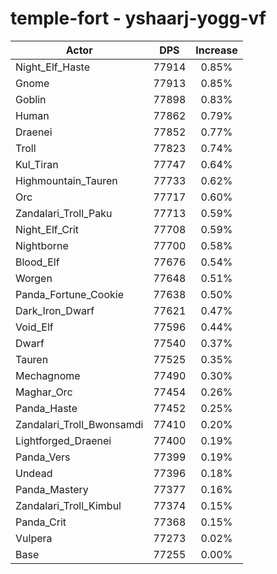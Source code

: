 # temple-fort - yshaarj-yogg-vf
| Actor | DPS | Increase |
|---|:---:|:---:|
|Night_Elf_Haste|77914|0.85%|
|Gnome|77913|0.85%|
|Goblin|77898|0.83%|
|Human|77862|0.79%|
|Draenei|77852|0.77%|
|Troll|77823|0.74%|
|Kul_Tiran|77747|0.64%|
|Highmountain_Tauren|77733|0.62%|
|Orc|77717|0.60%|
|Zandalari_Troll_Paku|77713|0.59%|
|Night_Elf_Crit|77708|0.59%|
|Nightborne|77700|0.58%|
|Blood_Elf|77676|0.54%|
|Worgen|77648|0.51%|
|Panda_Fortune_Cookie|77638|0.50%|
|Dark_Iron_Dwarf|77621|0.47%|
|Void_Elf|77596|0.44%|
|Dwarf|77540|0.37%|
|Tauren|77525|0.35%|
|Mechagnome|77490|0.30%|
|Maghar_Orc|77454|0.26%|
|Panda_Haste|77452|0.25%|
|Zandalari_Troll_Bwonsamdi|77410|0.20%|
|Lightforged_Draenei|77400|0.19%|
|Panda_Vers|77399|0.19%|
|Undead|77396|0.18%|
|Panda_Mastery|77377|0.16%|
|Zandalari_Troll_Kimbul|77374|0.15%|
|Panda_Crit|77368|0.15%|
|Vulpera|77273|0.02%|
|Base|77255|0.00%|
